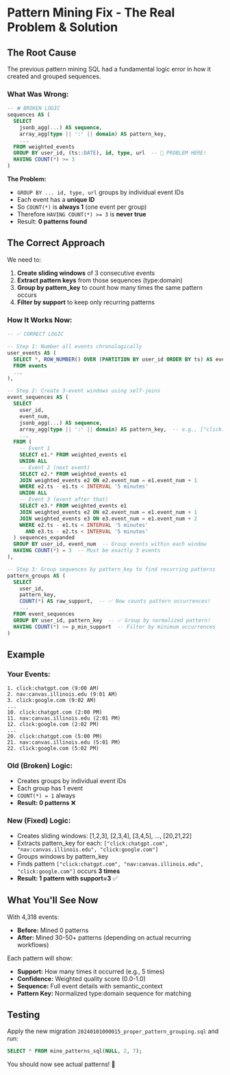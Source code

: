 # Pattern Mining Fix - The Real Problem & Solution

## The Root Cause

The previous pattern mining SQL had a fundamental logic error in how it created and grouped sequences.

### What Was Wrong:

```sql
-- ❌ BROKEN LOGIC
sequences AS (
  SELECT 
    jsonb_agg(...) AS sequence,
    array_agg(type || ':' || domain) AS pattern_key,
    ...
  FROM weighted_events
  GROUP BY user_id, (ts::DATE), id, type, url  -- 🔴 PROBLEM HERE!
  HAVING COUNT(*) >= 3
)
```

**The Problem:**
- `GROUP BY ... id, type, url` groups by individual event IDs
- Each event has a **unique ID**
- So `COUNT(*)` is **always 1** (one event per group)
- Therefore `HAVING COUNT(*) >= 3` is **never true**
- Result: **0 patterns found**

## The Correct Approach

We need to:
1. **Create sliding windows** of 3 consecutive events
2. **Extract pattern keys** from those sequences (type:domain)
3. **Group by pattern_key** to count how many times the same pattern occurs
4. **Filter by support** to keep only recurring patterns

### How It Works Now:

```sql
-- ✅ CORRECT LOGIC

-- Step 1: Number all events chronologically
user_events AS (
  SELECT *, ROW_NUMBER() OVER (PARTITION BY user_id ORDER BY ts) AS event_num
  FROM events
  ...
),

-- Step 2: Create 3-event windows using self-joins
event_sequences AS (
  SELECT
    user_id,
    event_num,
    jsonb_agg(...) AS sequence,
    array_agg(type || ':' || domain) AS pattern_key,  -- e.g., ["click:chatgpt.com", "nav:canvas.illinois.edu", "click:google.com"]
    ...
  FROM (
    -- Event 1
    SELECT e1.* FROM weighted_events e1
    UNION ALL
    -- Event 2 (next event)
    SELECT e2.* FROM weighted_events e1
    JOIN weighted_events e2 ON e2.event_num = e1.event_num + 1
    WHERE e2.ts - e1.ts < INTERVAL '5 minutes'
    UNION ALL
    -- Event 3 (event after that)
    SELECT e3.* FROM weighted_events e1
    JOIN weighted_events e2 ON e2.event_num = e1.event_num + 1
    JOIN weighted_events e3 ON e3.event_num = e1.event_num + 2
    WHERE e2.ts - e1.ts < INTERVAL '5 minutes'
      AND e3.ts - e2.ts < INTERVAL '5 minutes'
  ) sequences_expanded
  GROUP BY user_id, event_num  -- Group events within each window
  HAVING COUNT(*) = 3  -- Must be exactly 3 events
),

-- Step 3: Group sequences by pattern_key to find recurring patterns
pattern_groups AS (
  SELECT 
    user_id,
    pattern_key,
    COUNT(*) AS raw_support,  -- ✅ Now counts pattern occurrences!
    ...
  FROM event_sequences
  GROUP BY user_id, pattern_key  -- ✅ Group by normalized pattern!
  HAVING COUNT(*) >= p_min_support  -- Filter by minimum occurrences
)
```

## Example

### Your Events:
```
1. click:chatgpt.com (9:00 AM)
2. nav:canvas.illinois.edu (9:01 AM)
3. click:google.com (9:02 AM)
...
10. click:chatgpt.com (2:00 PM)
11. nav:canvas.illinois.edu (2:01 PM)
12. click:google.com (2:02 PM)
...
20. click:chatgpt.com (5:00 PM)
21. nav:canvas.illinois.edu (5:01 PM)
22. click:google.com (5:02 PM)
```

### Old (Broken) Logic:
- Creates groups by individual event IDs
- Each group has 1 event
- `COUNT(*) = 1` always
- **Result: 0 patterns** ❌

### New (Fixed) Logic:
- Creates sliding windows: [1,2,3], [2,3,4], [3,4,5], ..., [20,21,22]
- Extracts pattern_key for each: `["click:chatgpt.com", "nav:canvas.illinois.edu", "click:google.com"]`
- Groups windows by pattern_key
- Finds pattern `["click:chatgpt.com", "nav:canvas.illinois.edu", "click:google.com"]` occurs **3 times**
- **Result: 1 pattern with support=3** ✅

## What You'll See Now

With 4,318 events:
- **Before:** Mined 0 patterns
- **After:** Mined 30-50+ patterns (depending on actual recurring workflows)

Each pattern will show:
- **Support:** How many times it occurred (e.g., 5 times)
- **Confidence:** Weighted quality score (0.0-1.0)
- **Sequence:** Full event details with semantic_context
- **Pattern Key:** Normalized type:domain sequence for matching

## Testing

Apply the new migration `20240101000015_proper_pattern_grouping.sql` and run:

```sql
SELECT * FROM mine_patterns_sql(NULL, 2, 7);
```

You should now see actual patterns! 🎯

